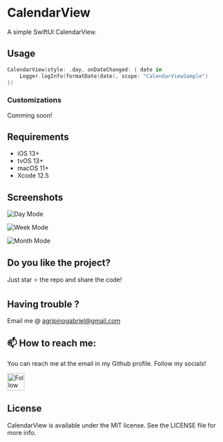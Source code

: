 # CalendarView

A simple SwiftUI CalendarView.

## Usage
```swift
CalendarView(style: .day, onDateChanged: { date in
    Logger.logInfo(formatDate(date), scope: "CalendarViewSample")
})
```

### Customizations
Comming soon!

## Requirements

* iOS 13+
* tvOS 13+
* macOS 11+
* Xcode 12.5

## Screenshots
![Day Mode](https://user-images.githubusercontent.com/2865316/119592841-9b751480-bdaf-11eb-8e4f-1f99711a59ea.gif)

![Week Mode](https://user-images.githubusercontent.com/2865316/119592843-9ca64180-bdaf-11eb-8c34-9d1545790db3.gif)

![Month Mode](https://user-images.githubusercontent.com/2865316/119599561-9fa72f00-bdbb-11eb-94a9-770b9739d87f.gif)


## Do you like the project?
Just star ⭐️&nbsp;the repo and share the code!

## Having trouble ?
Email me @ agripinogabriel@gmail.com

## 📫 How to reach me:
You can reach me at the email in my Github profile. Follow my socials!

[<img src="https://user-images.githubusercontent.com/2865316/113369112-dd955300-9336-11eb-8145-3611bc959327.png" height="40em" align="center" alt="Follow Agripino Gabriel on LinkedIn" title="Follow Agripino Gabriel on LinkedIn"/>](https://linkedin.com/in/agripinogabriel)

## License
CalendarView is available under the MIT license. See the LICENSE file for more info.
